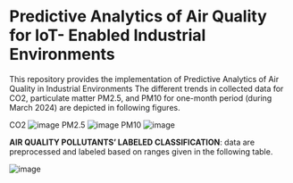# Predictive Analytics of Air Quality for IoT- Enabled Industrial Environments
This repository provides the implementation of Predictive Analytics of Air Quality in Industrial Environments
The different trends in collected data for CO2, particulate matter PM2.5, and PM10 for one-month period (during March 2024) are depicted in following figures.

CO2
![image](https://github.com/user-attachments/assets/4b04859d-d38b-4021-9de8-59260f4924ce)
PM2.5
![image](https://github.com/user-attachments/assets/f630b2ba-6ee9-4b83-b28b-5debdc1df44f)
PM10
![image](https://github.com/user-attachments/assets/54734110-4813-4fab-9da9-dc21cd4efe7c)

**AIR QUALITY POLLUTANTS’ LABELED CLASSIFICATION**: data are preprocessed and labeled based on ranges given in the following table.

![image](https://github.com/user-attachments/assets/db9e64bf-4387-4ddd-bcee-c66645c22892)
